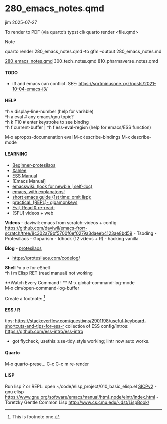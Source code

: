 # 280_emacs_notes.qmd
jim
2025-07-27

To render to PDF (via quarto’s typst cli) quarto render \<file.qmd\>

> [!NOTE]
>
> quarto render 280_emacs_notes.qmd –to gfm –output 280_emacs_notes.md

<div class="regular_text">

[280_emacs_notes.qmd](280_emacs_notes.qmd) 300_tech_notes.qmd
810_pharmaverse_notes.qmd

#### TODO

- i3 and emacs can conflict. SEE:
  https://sqrtminusone.xyz/posts/2021-10-04-emacs-i3/

#### HELP

^h v display-line-number (help for variable)  
^h a eval \# any emacs/gnu topic?  
^h k F10 \# enter keystroke to see binding  
^h f current-buffer \| ^h f ess-eval-region (help for emacs/ESS
function)

M-x apropos-documenation eval M-x describe-bindings M-x describe-mode

#### LEARNING

- [Beginner-protesilaos](https://protesilaos.com/codelog/2024-11-28-basic-emacs-configuration/)
- [Xahlee](http://xahlee.info/emacs/how_to_read.html)
- [ESS Manual](ess.r-project.org/manual)
- \[Emacs Manual\]
- [emacswiki: (look for newbie \| self-doc)](https://www.emacswiki.org/)
- [emacs, with
  explanatons!](https://www2.lib.uchicago.edu/keith/tcl-course/emacs-tutorial.html)
- [short emacs guide (1st time: omit
  lisp):](https://github.com/chrisdone-archive/elisp-guide?tab=readme-ov-file#programming-in-emacs-lisp)
- [practical: (REPL)- gigamonkeys](https://gigamonkeys.com/book/)
- [Evil, Read & re-read:](https://github.com/noctuid/evil-guide)
- \[SFU\] videos + web

**Videos** - daviwil: emacs from scratch: videos + config
<https://github.com/daviwil/emacs-from-scratch/tree/8c302a79bf5700f6ef0279a3daeeb4123ae8bd59> -
Tsoding - Protesillaos - Goparism - tdhock (12 videos + R) - hacking
vanilla

**Blog** - [protesilaos](https://protesilaos.com/)  
- <https://protesilaos.com/codelog/>

**Shell** ^x p e for eShell  
^h i m Elisp RET (read manual) not working  

**Watch Every Command ! ** M-x global-command-log-mode  
M-x clm/open-command-log-buffer  

Create a footnote: [^1]

#### ESS / R

tips:
<https://stackoverflow.com/questions/2901198/useful-keyboard-shortcuts-and-tips-for-ess-r>
collection of ESS config/intros:
<https://github.com/ess-intro/ess-intro>  
- got flycheck, usethis::use-tidy_style working; lintr now auto works.

#### Quarto

M-x quarto-prese… C-c C-c m re-render

#### LISP

Run lisp ? or REPL: open ~/code/elisp_project/010_basic_elisp.el
[SICPv2](https://mitp-content-server.mit.edu/books/content/sectbyfn/books_pres_0/6515/sicp.zip/full-text/book/book-Z-H-1.html) -
gnu elisp
https://www.gnu.org/software/emacs/manual/html_node/eintr/index.html -
Toretzky Gentle Common Lisp http://www.cs.cmu.edu/~dst/LispBook/

</div>

[^1]: This is footnote one.
